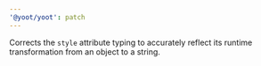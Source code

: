 ```yaml
---
'@yoot/yoot': patch
---
```


Corrects the `style` attribute typing to accurately reflect its runtime transformation from an object to a string.
